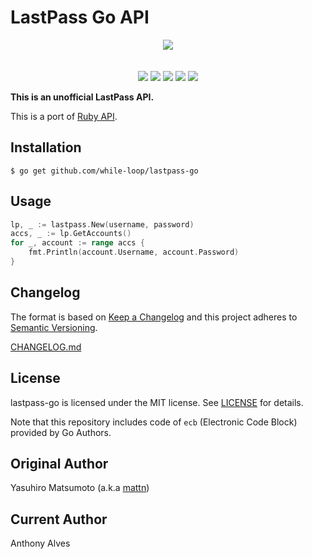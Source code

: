 # LastPass Go API

<p align="center">
  <img src="https://github.com/while-loop/lastpass-go/blob/master/resources/keys.png">
  <br><br><br>
  <a href="https://godoc.org/github.com/while-loop/lastpass-go"><img src="https://img.shields.io/badge/godoc-reference-blue.svg?style=flat-square"></a>
  <a href="https://travis-ci.org/while-loop/lastpass-go"><img src="https://img.shields.io/travis/while-loop/lastpass-go.svg?style=flat-square"></a>
  <a href="https://github.com/while-loop/lastpass-go/releases"><img src="https://img.shields.io/github/release/while-loop/lastpass-go.svg?style=flat-square"></a>
  <a href="https://coveralls.io/github/while-loop/lastpass-go"><img src="https://img.shields.io/coveralls/while-loop/lastpass-go.svg?style=flat-square"></a>
  <a href="LICENSE"><img src="https://img.shields.io/github/license/mashape/apistatus.svg?style=flat-square"></a>
</p>


**This is an unofficial LastPass API.**

This is a port of [Ruby API](https://github.com/detunized/lastpass-ruby).

## Installation

```
$ go get github.com/while-loop/lastpass-go
```

## Usage

```go
lp, _ := lastpass.New(username, password)
accs, _ := lp.GetAccounts()
for _, account := range accs {
	fmt.Println(account.Username, account.Password)
}
```

Changelog
---------

The format is based on [Keep a Changelog](http://keepachangelog.com/)
and this project adheres to [Semantic Versioning](http://semver.org/).

[CHANGELOG.md](CHANGELOG.md)

## License

lastpass-go is licensed under the MIT license. See [LICENSE](LICENSE) for details.

Note that this repository includes code of `ecb` (Electronic Code Block) provided by Go Authors.

## Original Author

Yasuhiro Matsumoto (a.k.a [mattn](https://github.com/mattn))

## Current Author

Anthony Alves
